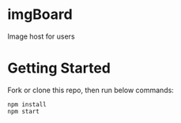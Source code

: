 # imgBoard
Image host for users

# Getting Started

Fork or clone this repo, then run below commands:
````
npm install
npm start
````
